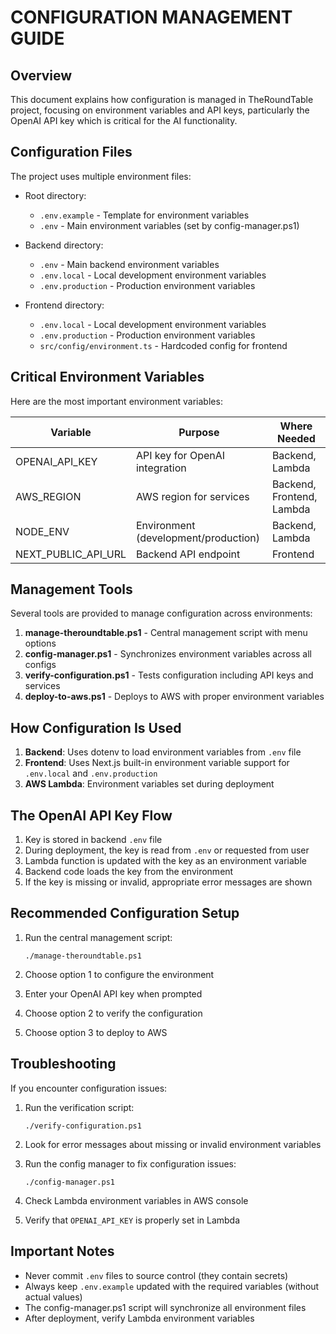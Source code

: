 # CONFIGURATION MANAGEMENT GUIDE

## Overview

This document explains how configuration is managed in TheRoundTable project, focusing on environment variables and API keys, particularly the OpenAI API key which is critical for the AI functionality.

## Configuration Files

The project uses multiple environment files:

- Root directory:
  - `.env.example` - Template for environment variables
  - `.env` - Main environment variables (set by config-manager.ps1)

- Backend directory:
  - `.env` - Main backend environment variables
  - `.env.local` - Local development environment variables
  - `.env.production` - Production environment variables

- Frontend directory:
  - `.env.local` - Local development environment variables
  - `.env.production` - Production environment variables
  - `src/config/environment.ts` - Hardcoded config for frontend

## Critical Environment Variables

Here are the most important environment variables:

| Variable | Purpose | Where Needed |
|----------|---------|--------------|
| OPENAI_API_KEY | API key for OpenAI integration | Backend, Lambda |
| AWS_REGION | AWS region for services | Backend, Frontend, Lambda |
| NODE_ENV | Environment (development/production) | Backend, Lambda |
| NEXT_PUBLIC_API_URL | Backend API endpoint | Frontend |

## Management Tools

Several tools are provided to manage configuration across environments:

1. **manage-theroundtable.ps1** - Central management script with menu options
2. **config-manager.ps1** - Synchronizes environment variables across all configs
3. **verify-configuration.ps1** - Tests configuration including API keys and services
4. **deploy-to-aws.ps1** - Deploys to AWS with proper environment variables

## How Configuration Is Used

1. **Backend**: Uses dotenv to load environment variables from `.env` file
2. **Frontend**: Uses Next.js built-in environment variable support for `.env.local` and `.env.production`
3. **AWS Lambda**: Environment variables set during deployment

## The OpenAI API Key Flow

1. Key is stored in backend `.env` file
2. During deployment, the key is read from `.env` or requested from user
3. Lambda function is updated with the key as an environment variable
4. Backend code loads the key from the environment
5. If the key is missing or invalid, appropriate error messages are shown

## Recommended Configuration Setup

1. Run the central management script:
   ```
   ./manage-theroundtable.ps1
   ```

2. Choose option 1 to configure the environment
3. Enter your OpenAI API key when prompted
4. Choose option 2 to verify the configuration
5. Choose option 3 to deploy to AWS

## Troubleshooting

If you encounter configuration issues:

1. Run the verification script:
   ```
   ./verify-configuration.ps1
   ```

2. Look for error messages about missing or invalid environment variables
3. Run the config manager to fix configuration issues:
   ```
   ./config-manager.ps1
   ```

4. Check Lambda environment variables in AWS console
5. Verify that `OPENAI_API_KEY` is properly set in Lambda

## Important Notes

- Never commit `.env` files to source control (they contain secrets)
- Always keep `.env.example` updated with the required variables (without actual values)
- The config-manager.ps1 script will synchronize all environment files
- After deployment, verify Lambda environment variables
